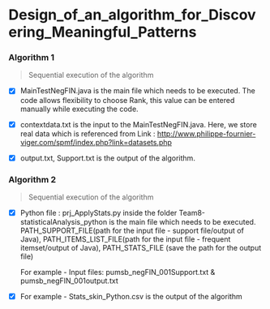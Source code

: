 # Design_of_an_algorithm_for_Discovering_Meaningful_Patterns

### Algorithm 1
> Sequential execution of the algorithm


- [x] MainTestNegFIN.java is the main file which needs to be executed. The code allows flexibility to choose Rank, 
      this value can be entered manually while executing the code.

- [x] contextdata.txt is the input to the MainTestNegFIN.java. 
      Here, we store real data which is referenced from Link : http://www.philippe-fournier-viger.com/spmf/index.php?link=datasets.php

- [x] output.txt, Support.txt is the output of the algorithm. 

### Algorithm 2
> Sequential execution of the algorithm

- [x] Python file : prj_ApplyStats.py inside the folder Team8-statisticalAnalysis_python is the main file which needs to be executed.
     PATH_SUPPORT_FILE(path for the input file - support file/output of Java), PATH_ITEMS_LIST_FILE(path for the input file - frequent itemset/output of Java), PATH_STATS_FILE       (save the path for the output file)

  For example - Input files: pumsb_negFIN_001Support.txt & pumsb_negFIN_001output.txt

- [x] For example - Stats_skin_Python.csv is the output of the algorithm
